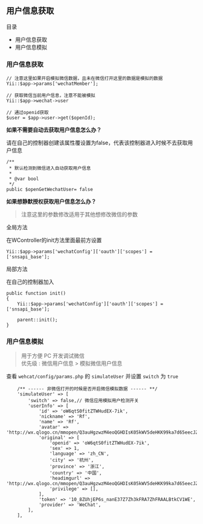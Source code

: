 ## 用户信息获取

目录

- 用户信息获取
- 用户信息模拟

### 用户信息获取

```
// 注意这里如果开启模拟微信数据，且未在微信打开这里的数据是模拟的数据
Yii::$app->params['wechatMember'];

// 获取微信当前用户信息，注意不能被模拟
Yii::$app->wechat->user

// 通过openid获取
$user = $app->user->get($openId);
```
**如果不需要自动去获取用户信息怎么办？**

请在自己的控制器创建该属性覆设置为false，代表该控制器进入时候不去获取用户信息

```
/**
 * 默认检测到微信进入自动获取用户信息
 *
 * @var bool
 */
public $openGetWechatUser= false
```

**如果想静默授权获取用户信息怎么办？**

> 注意这里的参数修改适用于其他想修改微信的参数

全局方法

在WController的init方法里面最前方设置

```
Yii::$app->params['wechatConfig']['oauth']['scopes'] = ['snsapi_base'];
```

局部方法

在自己的控制器加入

```
public function init()
{
    Yii::$app->params['wechatConfig']['oauth']['scopes'] = ['snsapi_base'];
    
    parent::init();
}
```

### 用户信息模拟

> 用于方便 PC 开发调试微信  
> 优先级 : 微信用户信息 > 模拟微信用户信息

查看 `wehcat/config/params.php` 的 `simulateUser` 并设置 `switch` 为 `true`

```
    /** ------ 非微信打开的时候是否开启微信模拟数据 ------ **/
    'simulateUser' => [
        'switch' => false,// 微信应用模拟用户检测开关
        'userInfo' => [
            'id' => 'oW6qtS0fitZTWHudEX-7ik',
            'nickname' => 'Rf',
            'name' => 'Rf',
            'avatar' => 'http://wx.qlogo.cn/mmopen/Q3auHgzwzM4eoQGHDIsK05kWV5deHKK99ka7d65eecJZ7CRZGTlicuaoH7YzcbzYXo1pDR6N77bdLTwA6F2mZA1cFw7icJxwwSWbVgqk3l6gU/0',
            'original' => [
                'openid' => 'oW6qtS0fitZTWHudEX-7ik',
                'sex' => 1,
                'language' => 'zh_CN',
                'city' => '杭州',
                'province' => '浙江',
                'country' => '中国',
                'headimgurl' => 'http://wx.qlogo.cn/mmopen/Q3auHgzwzM4eoQGHDIsK05kWV5deHKK99ka7d65eecJZ7CRZGTlicuaoH7YzcbzYXo1pDR6N77bdLTwA6F2mZA1cFw7icJxwwSWbVgqk3l6gU/0',
                'privilege' => [],
            ],
            'token' => '10_8ZUhjEP6s_nanE37Z7Zh3kFRA7ZhFRAALBtkCV1WE',
            'provider' => 'WeChat',
        ],
    ],
```